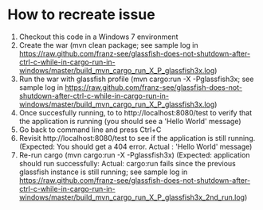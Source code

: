 How to recreate issue
=============

1. Checkout this code in a Windows 7 environment
2. Create the war (mvn clean package; see sample log in https://raw.github.com/franz-see/glassfish-does-not-shutdown-after-ctrl-c-while-in-cargo-run-in-windows/master/build_mvn_cargo_run_X_P_glassfish3x.log)
3. Run the war with glassfish profile (mvn cargo:run -X -Pglassfish3x; see sample log in https://raw.github.com/franz-see/glassfish-does-not-shutdown-after-ctrl-c-while-in-cargo-run-in-windows/master/build_mvn_cargo_run_X_P_glassfish3x.log)
4. Once succesfully running, to to http://localhost:8080/test to verify that the application is running (you should see a 'Hello World' message)
5. Go back to command line and press Ctrl+C
6. Revisit http://localhost:8080/test to see if the application is still running. (Expected: You should get a 404 error. Actual : 'Hello World' message)
7. Re-run cargo (mvn cargo:run -X -Pglassfish3x) (Expected: application should run successfully: Actual: cargo:run fails since the previous glassfish instance is still running; see sample log in https://raw.github.com/franz-see/glassfish-does-not-shutdown-after-ctrl-c-while-in-cargo-run-in-windows/master/build_mvn_cargo_run_X_P_glassfish3x_2nd_run.log)